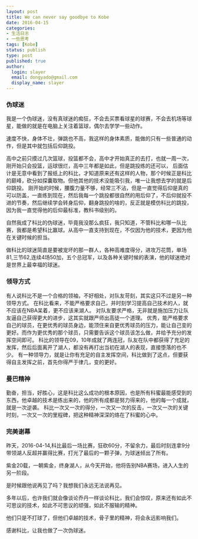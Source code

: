 ```yaml
---
layout: post
title: We can never say goodbye to Kobe  
date: 2016-04-15
categories:
- 生活日志
- 一些思考
tags: [Kobe]
status: publish
type: post
published: true
author:
  login: slayer
  email: dongyado@gmail.com
  display_name: slayer
---
```

### 伪球迷
我是一个伪球迷，没有真球迷的痴狂，不会去买票看球星的球赛，不会去机场等球星，能做的就是在电脑上关注着篮球，偶尔去学学一些动作。

速度不快，身体不壮，弹跳也不高，我这样的身体素质，能做的只有一些普通的动作，但是其中就包括后仰跳投。

高中之前只摸过几次篮球，投篮都不会，高中才开始真正的去打，也就一周一次，刚开始只会投篮，运球很烂，高中三年都是如此，但是跳投练的还可以，
后面估计是无意中看到了报纸上的科比，才知道原来还有这样的人物，那个时候正是科比的巅峰，砍分如探囊取物。但他其他的技术没能吸引我，唯一让我想去学的就是后仰跳投。
刚开始的时候，腰腹力量不够，经常三不沾，但是一直觉得后仰是真的可以防盖，一直练到现在，然后我每一个跳投都很自然的用后仰了，不后仰就投不进的节奏，然后继续学会转身后仰，翻身跳投的啥的，反正就是模仿科比的跳投，
因为我一直觉得他的后仰最标准，教科书级别的。

自然我成了科比的伪球迷，毕竟我没那么疯狂，我只知道，不管科比和哪一队比赛，我都是希望科比赢球。从高中一直支持到现在，不仅因为他的技术，更因为他在关键时候的担当。

做科比的球迷简直是要被宠坏的那一群人，各种高难度得分，进攻万花筒，单场81,三节62,连续4场50加，五个总冠军，以及各种关键时候的表演，他的球迷绝对是世界上最幸福的球迷。

### 领导方式
有人说科比不是一个合格的领袖，不好相处，对队友苛刻，其实这只不过是另一种领导方式。
在科比看来，不能严格要求自己，并时刻学习提高自己技术的人，就不应该在NBA呆着，更不应该来湖人。
对队友要求严格，无非就是施加压力让队友逼自己获得更大的进步，这其实就跟严师出高徒一个道理。
优秀，能严格要求自己的球员，在更优秀的球员身边，能顶住来自更优秀球员的压力，能让自己变的更好。而作为更优秀的那个球员，只需要告诉这个球员该怎么做，并给予充分的发挥空间即可。
科比的领导在09，10年成就了两连冠，队友在队中都获得了充足的发挥，然后后面离开了湖人，都没有再打出当初在湖人的表现，直接堕落的也不少。
有一种领导力，就是让你有充足的自主发挥空间，科比做到了这点，但要获得自主发挥之前，首先你得严于律几，变的更好。

### 曼巴精神
勤奋，担当，好胜心，这是科比这么成功的根本原因，也是所有科蜜最能感受到的东西，他卓越的技术是练出来的，他的所有成都是努力得来的，他的每一个成就，就是一次逆袭。
科比一次又一次的得分，一次又一次的反击，一次又一次的关键时刻，一次又一次的里程碑，把这种精神深深的烙在了科蜜的心中。

### 完美谢幕
昨天，2016-04-14,科比最后一场比赛，狂砍60分，不留余力，最后时刻连拿9分带领湖人反超并赢得比赛，打光了最后的一颗子弹，为球迷倾出了所有。

紫金20载，一朝紫金，终身湖人，从今天开始，他将告别NBA赛场，进入人生的另一阶段。

是时候跟他说再见了吗？我想我们永远无法说再见。


多年以后，也许我们就会像谈论乔丹一样谈论科比，我们会惊叹，原来还有如此不可思议的技术，如此不可思议的顽强，如此不服输的精神。

他们只是不打球了，但他们卓越的技术，骨子里的精神，将会永远影响我们。

感谢科比，让我也做了一次伪球迷。
